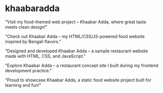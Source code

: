 # khaabaradda


"Visit my food-themed web project – Khaabar Adda, where great taste meets clean design!"

"Check out Khaabar Adda – my HTML/CSS/JS-powered food website inspired by Bengali flavors."

"Designed and developed Khaabar Adda – a sample restaurant website made with HTML, CSS, and JavaScript."

"Explore Khaabar Adda – a restaurant concept site I built during my frontend development practice."

"Proud to showcase Khaabar Adda, a static food website project built for learning and fun!"
